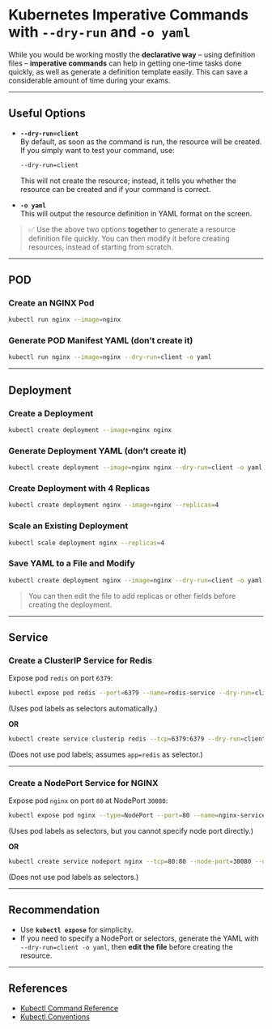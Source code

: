 # Kubernetes Imperative Commands with `--dry-run` and `-o yaml`

While you would be working mostly the **declarative way** – using definition files – **imperative commands** can help in getting one-time tasks done quickly, as well as generate a definition template easily. This can save a considerable amount of time during your exams.

---

## Useful Options
- **`--dry-run=client`**  
  By default, as soon as the command is run, the resource will be created.  
  If you simply want to test your command, use:  
  ```bash
  --dry-run=client
  ```
  This will not create the resource; instead, it tells you whether the resource can be created and if your command is correct.

- **`-o yaml`**  
  This will output the resource definition in YAML format on the screen.

> ✅ Use the above two options **together** to generate a resource definition file quickly. You can then modify it before creating resources, instead of starting from scratch.

---

## **POD**

### Create an NGINX Pod
```bash
kubectl run nginx --image=nginx
```

### Generate POD Manifest YAML (don’t create it)
```bash
kubectl run nginx --image=nginx --dry-run=client -o yaml
```

---

## **Deployment**

### Create a Deployment
```bash
kubectl create deployment --image=nginx nginx
```

### Generate Deployment YAML (don’t create it)
```bash
kubectl create deployment --image=nginx nginx --dry-run=client -o yaml
```

### Create Deployment with 4 Replicas
```bash
kubectl create deployment nginx --image=nginx --replicas=4
```

### Scale an Existing Deployment
```bash
kubectl scale deployment nginx --replicas=4
```

### Save YAML to a File and Modify
```bash
kubectl create deployment nginx --image=nginx --dry-run=client -o yaml > nginx-deployment.yaml
```
> You can then edit the file to add replicas or other fields before creating the deployment.

---

## **Service**

### Create a ClusterIP Service for Redis
Expose pod `redis` on port `6379`:
```bash
kubectl expose pod redis --port=6379 --name=redis-service --dry-run=client -o yaml
```
(Uses pod labels as selectors automatically.)

**OR**
```bash
kubectl create service clusterip redis --tcp=6379:6379 --dry-run=client -o yaml
```
(Does not use pod labels; assumes `app=redis` as selector.)

---

### Create a NodePort Service for NGINX
Expose pod `nginx` on port `80` at NodePort `30080`:
```bash
kubectl expose pod nginx --type=NodePort --port=80 --name=nginx-service --dry-run=client -o yaml
```
(Uses pod labels as selectors, but you cannot specify node port directly.)

**OR**
```bash
kubectl create service nodeport nginx --tcp=80:80 --node-port=30080 --dry-run=client -o yaml
```
(Does not use pod labels as selectors.)

---

## Recommendation
- Use **`kubectl expose`** for simplicity.
- If you need to specify a NodePort or selectors, generate the YAML with `--dry-run=client -o yaml`, then **edit the file** before creating the resource.

---

## **References**
- [Kubectl Command Reference](https://kubernetes.io/docs/reference/generated/kubectl/kubectl-commands)
- [Kubectl Conventions](https://kubernetes.io/docs/reference/kubectl/conventions/)
